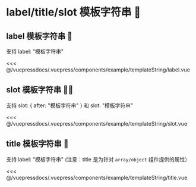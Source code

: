 # label/title/slot 模板字符串 🌟

## label 模板字符串 🌟
支持 label: "模板字符串"

<demo-block>
<example-templateString-label slot="source"/>
 <<< @/vuepressdocs/.vuepress/components/example/templateString/label.vue
</demo-block>

## slot 模板字符串 🌟🌟
支持 slot: { after: "模板字符串" } 和 slot: "模板字符串"

<demo-block>
<example-templateString-slot slot="source"/>
 <<< @/vuepressdocs/.vuepress/components/example/templateString/slot.vue
</demo-block>

## title 模板字符串 🌟
支持 label: "模板字符串" (注意：title 是为针对 `array/object` 组件提供的属性）

<demo-block>
<example-templateString-title slot="source"/>
 <<< @/vuepressdocs/.vuepress/components/example/templateString/title.vue
</demo-block>